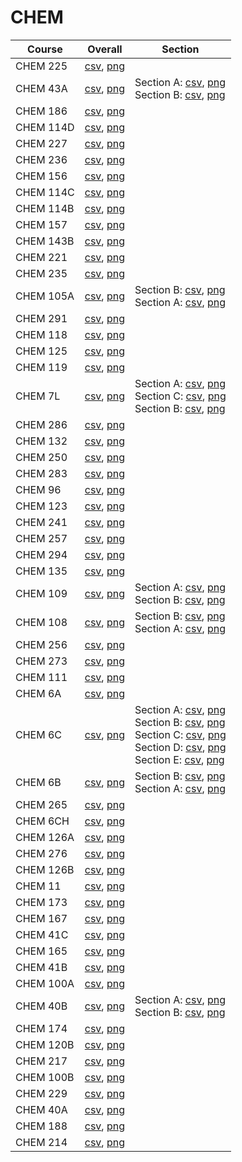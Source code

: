 # CHEM

| Course | Overall | Section |
| ------ | ------- | ------- |
| CHEM 225 | [csv](https://github.com/UCSD-Historical-Enrollment-Data//Users/ryanbatubara/Desktop/2024Spring/blob/main/overall/CHEM%20225.csv), [png](https://raw.githubusercontent.com/UCSD-Historical-Enrollment-Data//Users/ryanbatubara/Desktop/2024Spring/main/plot_overall/CHEM%20225.png) |  |
| CHEM 43A | [csv](https://github.com/UCSD-Historical-Enrollment-Data//Users/ryanbatubara/Desktop/2024Spring/blob/main/overall/CHEM%2043A.csv), [png](https://raw.githubusercontent.com/UCSD-Historical-Enrollment-Data//Users/ryanbatubara/Desktop/2024Spring/main/plot_overall/CHEM%2043A.png) | Section A: [csv](https://github.com/UCSD-Historical-Enrollment-Data//Users/ryanbatubara/Desktop/2024Spring/blob/main/section/CHEM%2043A_A.csv), [png](https://raw.githubusercontent.com/UCSD-Historical-Enrollment-Data//Users/ryanbatubara/Desktop/2024Spring/main/plot_section/CHEM%2043A_A.png)<br>Section B: [csv](https://github.com/UCSD-Historical-Enrollment-Data//Users/ryanbatubara/Desktop/2024Spring/blob/main/section/CHEM%2043A_B.csv), [png](https://raw.githubusercontent.com/UCSD-Historical-Enrollment-Data//Users/ryanbatubara/Desktop/2024Spring/main/plot_section/CHEM%2043A_B.png) |
| CHEM 186 | [csv](https://github.com/UCSD-Historical-Enrollment-Data//Users/ryanbatubara/Desktop/2024Spring/blob/main/overall/CHEM%20186.csv), [png](https://raw.githubusercontent.com/UCSD-Historical-Enrollment-Data//Users/ryanbatubara/Desktop/2024Spring/main/plot_overall/CHEM%20186.png) |  |
| CHEM 114D | [csv](https://github.com/UCSD-Historical-Enrollment-Data//Users/ryanbatubara/Desktop/2024Spring/blob/main/overall/CHEM%20114D.csv), [png](https://raw.githubusercontent.com/UCSD-Historical-Enrollment-Data//Users/ryanbatubara/Desktop/2024Spring/main/plot_overall/CHEM%20114D.png) |  |
| CHEM 227 | [csv](https://github.com/UCSD-Historical-Enrollment-Data//Users/ryanbatubara/Desktop/2024Spring/blob/main/overall/CHEM%20227.csv), [png](https://raw.githubusercontent.com/UCSD-Historical-Enrollment-Data//Users/ryanbatubara/Desktop/2024Spring/main/plot_overall/CHEM%20227.png) |  |
| CHEM 236 | [csv](https://github.com/UCSD-Historical-Enrollment-Data//Users/ryanbatubara/Desktop/2024Spring/blob/main/overall/CHEM%20236.csv), [png](https://raw.githubusercontent.com/UCSD-Historical-Enrollment-Data//Users/ryanbatubara/Desktop/2024Spring/main/plot_overall/CHEM%20236.png) |  |
| CHEM 156 | [csv](https://github.com/UCSD-Historical-Enrollment-Data//Users/ryanbatubara/Desktop/2024Spring/blob/main/overall/CHEM%20156.csv), [png](https://raw.githubusercontent.com/UCSD-Historical-Enrollment-Data//Users/ryanbatubara/Desktop/2024Spring/main/plot_overall/CHEM%20156.png) |  |
| CHEM 114C | [csv](https://github.com/UCSD-Historical-Enrollment-Data//Users/ryanbatubara/Desktop/2024Spring/blob/main/overall/CHEM%20114C.csv), [png](https://raw.githubusercontent.com/UCSD-Historical-Enrollment-Data//Users/ryanbatubara/Desktop/2024Spring/main/plot_overall/CHEM%20114C.png) |  |
| CHEM 114B | [csv](https://github.com/UCSD-Historical-Enrollment-Data//Users/ryanbatubara/Desktop/2024Spring/blob/main/overall/CHEM%20114B.csv), [png](https://raw.githubusercontent.com/UCSD-Historical-Enrollment-Data//Users/ryanbatubara/Desktop/2024Spring/main/plot_overall/CHEM%20114B.png) |  |
| CHEM 157 | [csv](https://github.com/UCSD-Historical-Enrollment-Data//Users/ryanbatubara/Desktop/2024Spring/blob/main/overall/CHEM%20157.csv), [png](https://raw.githubusercontent.com/UCSD-Historical-Enrollment-Data//Users/ryanbatubara/Desktop/2024Spring/main/plot_overall/CHEM%20157.png) |  |
| CHEM 143B | [csv](https://github.com/UCSD-Historical-Enrollment-Data//Users/ryanbatubara/Desktop/2024Spring/blob/main/overall/CHEM%20143B.csv), [png](https://raw.githubusercontent.com/UCSD-Historical-Enrollment-Data//Users/ryanbatubara/Desktop/2024Spring/main/plot_overall/CHEM%20143B.png) |  |
| CHEM 221 | [csv](https://github.com/UCSD-Historical-Enrollment-Data//Users/ryanbatubara/Desktop/2024Spring/blob/main/overall/CHEM%20221.csv), [png](https://raw.githubusercontent.com/UCSD-Historical-Enrollment-Data//Users/ryanbatubara/Desktop/2024Spring/main/plot_overall/CHEM%20221.png) |  |
| CHEM 235 | [csv](https://github.com/UCSD-Historical-Enrollment-Data//Users/ryanbatubara/Desktop/2024Spring/blob/main/overall/CHEM%20235.csv), [png](https://raw.githubusercontent.com/UCSD-Historical-Enrollment-Data//Users/ryanbatubara/Desktop/2024Spring/main/plot_overall/CHEM%20235.png) |  |
| CHEM 105A | [csv](https://github.com/UCSD-Historical-Enrollment-Data//Users/ryanbatubara/Desktop/2024Spring/blob/main/overall/CHEM%20105A.csv), [png](https://raw.githubusercontent.com/UCSD-Historical-Enrollment-Data//Users/ryanbatubara/Desktop/2024Spring/main/plot_overall/CHEM%20105A.png) | Section B: [csv](https://github.com/UCSD-Historical-Enrollment-Data//Users/ryanbatubara/Desktop/2024Spring/blob/main/section/CHEM%20105A_B.csv), [png](https://raw.githubusercontent.com/UCSD-Historical-Enrollment-Data//Users/ryanbatubara/Desktop/2024Spring/main/plot_section/CHEM%20105A_B.png)<br>Section A: [csv](https://github.com/UCSD-Historical-Enrollment-Data//Users/ryanbatubara/Desktop/2024Spring/blob/main/section/CHEM%20105A_A.csv), [png](https://raw.githubusercontent.com/UCSD-Historical-Enrollment-Data//Users/ryanbatubara/Desktop/2024Spring/main/plot_section/CHEM%20105A_A.png) |
| CHEM 291 | [csv](https://github.com/UCSD-Historical-Enrollment-Data//Users/ryanbatubara/Desktop/2024Spring/blob/main/overall/CHEM%20291.csv), [png](https://raw.githubusercontent.com/UCSD-Historical-Enrollment-Data//Users/ryanbatubara/Desktop/2024Spring/main/plot_overall/CHEM%20291.png) |  |
| CHEM 118 | [csv](https://github.com/UCSD-Historical-Enrollment-Data//Users/ryanbatubara/Desktop/2024Spring/blob/main/overall/CHEM%20118.csv), [png](https://raw.githubusercontent.com/UCSD-Historical-Enrollment-Data//Users/ryanbatubara/Desktop/2024Spring/main/plot_overall/CHEM%20118.png) |  |
| CHEM 125 | [csv](https://github.com/UCSD-Historical-Enrollment-Data//Users/ryanbatubara/Desktop/2024Spring/blob/main/overall/CHEM%20125.csv), [png](https://raw.githubusercontent.com/UCSD-Historical-Enrollment-Data//Users/ryanbatubara/Desktop/2024Spring/main/plot_overall/CHEM%20125.png) |  |
| CHEM 119 | [csv](https://github.com/UCSD-Historical-Enrollment-Data//Users/ryanbatubara/Desktop/2024Spring/blob/main/overall/CHEM%20119.csv), [png](https://raw.githubusercontent.com/UCSD-Historical-Enrollment-Data//Users/ryanbatubara/Desktop/2024Spring/main/plot_overall/CHEM%20119.png) |  |
| CHEM 7L | [csv](https://github.com/UCSD-Historical-Enrollment-Data//Users/ryanbatubara/Desktop/2024Spring/blob/main/overall/CHEM%207L.csv), [png](https://raw.githubusercontent.com/UCSD-Historical-Enrollment-Data//Users/ryanbatubara/Desktop/2024Spring/main/plot_overall/CHEM%207L.png) | Section A: [csv](https://github.com/UCSD-Historical-Enrollment-Data//Users/ryanbatubara/Desktop/2024Spring/blob/main/section/CHEM%207L_A.csv), [png](https://raw.githubusercontent.com/UCSD-Historical-Enrollment-Data//Users/ryanbatubara/Desktop/2024Spring/main/plot_section/CHEM%207L_A.png)<br>Section C: [csv](https://github.com/UCSD-Historical-Enrollment-Data//Users/ryanbatubara/Desktop/2024Spring/blob/main/section/CHEM%207L_C.csv), [png](https://raw.githubusercontent.com/UCSD-Historical-Enrollment-Data//Users/ryanbatubara/Desktop/2024Spring/main/plot_section/CHEM%207L_C.png)<br>Section B: [csv](https://github.com/UCSD-Historical-Enrollment-Data//Users/ryanbatubara/Desktop/2024Spring/blob/main/section/CHEM%207L_B.csv), [png](https://raw.githubusercontent.com/UCSD-Historical-Enrollment-Data//Users/ryanbatubara/Desktop/2024Spring/main/plot_section/CHEM%207L_B.png) |
| CHEM 286 | [csv](https://github.com/UCSD-Historical-Enrollment-Data//Users/ryanbatubara/Desktop/2024Spring/blob/main/overall/CHEM%20286.csv), [png](https://raw.githubusercontent.com/UCSD-Historical-Enrollment-Data//Users/ryanbatubara/Desktop/2024Spring/main/plot_overall/CHEM%20286.png) |  |
| CHEM 132 | [csv](https://github.com/UCSD-Historical-Enrollment-Data//Users/ryanbatubara/Desktop/2024Spring/blob/main/overall/CHEM%20132.csv), [png](https://raw.githubusercontent.com/UCSD-Historical-Enrollment-Data//Users/ryanbatubara/Desktop/2024Spring/main/plot_overall/CHEM%20132.png) |  |
| CHEM 250 | [csv](https://github.com/UCSD-Historical-Enrollment-Data//Users/ryanbatubara/Desktop/2024Spring/blob/main/overall/CHEM%20250.csv), [png](https://raw.githubusercontent.com/UCSD-Historical-Enrollment-Data//Users/ryanbatubara/Desktop/2024Spring/main/plot_overall/CHEM%20250.png) |  |
| CHEM 283 | [csv](https://github.com/UCSD-Historical-Enrollment-Data//Users/ryanbatubara/Desktop/2024Spring/blob/main/overall/CHEM%20283.csv), [png](https://raw.githubusercontent.com/UCSD-Historical-Enrollment-Data//Users/ryanbatubara/Desktop/2024Spring/main/plot_overall/CHEM%20283.png) |  |
| CHEM 96 | [csv](https://github.com/UCSD-Historical-Enrollment-Data//Users/ryanbatubara/Desktop/2024Spring/blob/main/overall/CHEM%2096.csv), [png](https://raw.githubusercontent.com/UCSD-Historical-Enrollment-Data//Users/ryanbatubara/Desktop/2024Spring/main/plot_overall/CHEM%2096.png) |  |
| CHEM 123 | [csv](https://github.com/UCSD-Historical-Enrollment-Data//Users/ryanbatubara/Desktop/2024Spring/blob/main/overall/CHEM%20123.csv), [png](https://raw.githubusercontent.com/UCSD-Historical-Enrollment-Data//Users/ryanbatubara/Desktop/2024Spring/main/plot_overall/CHEM%20123.png) |  |
| CHEM 241 | [csv](https://github.com/UCSD-Historical-Enrollment-Data//Users/ryanbatubara/Desktop/2024Spring/blob/main/overall/CHEM%20241.csv), [png](https://raw.githubusercontent.com/UCSD-Historical-Enrollment-Data//Users/ryanbatubara/Desktop/2024Spring/main/plot_overall/CHEM%20241.png) |  |
| CHEM 257 | [csv](https://github.com/UCSD-Historical-Enrollment-Data//Users/ryanbatubara/Desktop/2024Spring/blob/main/overall/CHEM%20257.csv), [png](https://raw.githubusercontent.com/UCSD-Historical-Enrollment-Data//Users/ryanbatubara/Desktop/2024Spring/main/plot_overall/CHEM%20257.png) |  |
| CHEM 294 | [csv](https://github.com/UCSD-Historical-Enrollment-Data//Users/ryanbatubara/Desktop/2024Spring/blob/main/overall/CHEM%20294.csv), [png](https://raw.githubusercontent.com/UCSD-Historical-Enrollment-Data//Users/ryanbatubara/Desktop/2024Spring/main/plot_overall/CHEM%20294.png) |  |
| CHEM 135 | [csv](https://github.com/UCSD-Historical-Enrollment-Data//Users/ryanbatubara/Desktop/2024Spring/blob/main/overall/CHEM%20135.csv), [png](https://raw.githubusercontent.com/UCSD-Historical-Enrollment-Data//Users/ryanbatubara/Desktop/2024Spring/main/plot_overall/CHEM%20135.png) |  |
| CHEM 109 | [csv](https://github.com/UCSD-Historical-Enrollment-Data//Users/ryanbatubara/Desktop/2024Spring/blob/main/overall/CHEM%20109.csv), [png](https://raw.githubusercontent.com/UCSD-Historical-Enrollment-Data//Users/ryanbatubara/Desktop/2024Spring/main/plot_overall/CHEM%20109.png) | Section A: [csv](https://github.com/UCSD-Historical-Enrollment-Data//Users/ryanbatubara/Desktop/2024Spring/blob/main/section/CHEM%20109_A.csv), [png](https://raw.githubusercontent.com/UCSD-Historical-Enrollment-Data//Users/ryanbatubara/Desktop/2024Spring/main/plot_section/CHEM%20109_A.png)<br>Section B: [csv](https://github.com/UCSD-Historical-Enrollment-Data//Users/ryanbatubara/Desktop/2024Spring/blob/main/section/CHEM%20109_B.csv), [png](https://raw.githubusercontent.com/UCSD-Historical-Enrollment-Data//Users/ryanbatubara/Desktop/2024Spring/main/plot_section/CHEM%20109_B.png) |
| CHEM 108 | [csv](https://github.com/UCSD-Historical-Enrollment-Data//Users/ryanbatubara/Desktop/2024Spring/blob/main/overall/CHEM%20108.csv), [png](https://raw.githubusercontent.com/UCSD-Historical-Enrollment-Data//Users/ryanbatubara/Desktop/2024Spring/main/plot_overall/CHEM%20108.png) | Section B: [csv](https://github.com/UCSD-Historical-Enrollment-Data//Users/ryanbatubara/Desktop/2024Spring/blob/main/section/CHEM%20108_B.csv), [png](https://raw.githubusercontent.com/UCSD-Historical-Enrollment-Data//Users/ryanbatubara/Desktop/2024Spring/main/plot_section/CHEM%20108_B.png)<br>Section A: [csv](https://github.com/UCSD-Historical-Enrollment-Data//Users/ryanbatubara/Desktop/2024Spring/blob/main/section/CHEM%20108_A.csv), [png](https://raw.githubusercontent.com/UCSD-Historical-Enrollment-Data//Users/ryanbatubara/Desktop/2024Spring/main/plot_section/CHEM%20108_A.png) |
| CHEM 256 | [csv](https://github.com/UCSD-Historical-Enrollment-Data//Users/ryanbatubara/Desktop/2024Spring/blob/main/overall/CHEM%20256.csv), [png](https://raw.githubusercontent.com/UCSD-Historical-Enrollment-Data//Users/ryanbatubara/Desktop/2024Spring/main/plot_overall/CHEM%20256.png) |  |
| CHEM 273 | [csv](https://github.com/UCSD-Historical-Enrollment-Data//Users/ryanbatubara/Desktop/2024Spring/blob/main/overall/CHEM%20273.csv), [png](https://raw.githubusercontent.com/UCSD-Historical-Enrollment-Data//Users/ryanbatubara/Desktop/2024Spring/main/plot_overall/CHEM%20273.png) |  |
| CHEM 111 | [csv](https://github.com/UCSD-Historical-Enrollment-Data//Users/ryanbatubara/Desktop/2024Spring/blob/main/overall/CHEM%20111.csv), [png](https://raw.githubusercontent.com/UCSD-Historical-Enrollment-Data//Users/ryanbatubara/Desktop/2024Spring/main/plot_overall/CHEM%20111.png) |  |
| CHEM 6A | [csv](https://github.com/UCSD-Historical-Enrollment-Data//Users/ryanbatubara/Desktop/2024Spring/blob/main/overall/CHEM%206A.csv), [png](https://raw.githubusercontent.com/UCSD-Historical-Enrollment-Data//Users/ryanbatubara/Desktop/2024Spring/main/plot_overall/CHEM%206A.png) |  |
| CHEM 6C | [csv](https://github.com/UCSD-Historical-Enrollment-Data//Users/ryanbatubara/Desktop/2024Spring/blob/main/overall/CHEM%206C.csv), [png](https://raw.githubusercontent.com/UCSD-Historical-Enrollment-Data//Users/ryanbatubara/Desktop/2024Spring/main/plot_overall/CHEM%206C.png) | Section A: [csv](https://github.com/UCSD-Historical-Enrollment-Data//Users/ryanbatubara/Desktop/2024Spring/blob/main/section/CHEM%206C_A.csv), [png](https://raw.githubusercontent.com/UCSD-Historical-Enrollment-Data//Users/ryanbatubara/Desktop/2024Spring/main/plot_section/CHEM%206C_A.png)<br>Section B: [csv](https://github.com/UCSD-Historical-Enrollment-Data//Users/ryanbatubara/Desktop/2024Spring/blob/main/section/CHEM%206C_B.csv), [png](https://raw.githubusercontent.com/UCSD-Historical-Enrollment-Data//Users/ryanbatubara/Desktop/2024Spring/main/plot_section/CHEM%206C_B.png)<br>Section C: [csv](https://github.com/UCSD-Historical-Enrollment-Data//Users/ryanbatubara/Desktop/2024Spring/blob/main/section/CHEM%206C_C.csv), [png](https://raw.githubusercontent.com/UCSD-Historical-Enrollment-Data//Users/ryanbatubara/Desktop/2024Spring/main/plot_section/CHEM%206C_C.png)<br>Section D: [csv](https://github.com/UCSD-Historical-Enrollment-Data//Users/ryanbatubara/Desktop/2024Spring/blob/main/section/CHEM%206C_D.csv), [png](https://raw.githubusercontent.com/UCSD-Historical-Enrollment-Data//Users/ryanbatubara/Desktop/2024Spring/main/plot_section/CHEM%206C_D.png)<br>Section E: [csv](https://github.com/UCSD-Historical-Enrollment-Data//Users/ryanbatubara/Desktop/2024Spring/blob/main/section/CHEM%206C_E.csv), [png](https://raw.githubusercontent.com/UCSD-Historical-Enrollment-Data//Users/ryanbatubara/Desktop/2024Spring/main/plot_section/CHEM%206C_E.png) |
| CHEM 6B | [csv](https://github.com/UCSD-Historical-Enrollment-Data//Users/ryanbatubara/Desktop/2024Spring/blob/main/overall/CHEM%206B.csv), [png](https://raw.githubusercontent.com/UCSD-Historical-Enrollment-Data//Users/ryanbatubara/Desktop/2024Spring/main/plot_overall/CHEM%206B.png) | Section B: [csv](https://github.com/UCSD-Historical-Enrollment-Data//Users/ryanbatubara/Desktop/2024Spring/blob/main/section/CHEM%206B_B.csv), [png](https://raw.githubusercontent.com/UCSD-Historical-Enrollment-Data//Users/ryanbatubara/Desktop/2024Spring/main/plot_section/CHEM%206B_B.png)<br>Section A: [csv](https://github.com/UCSD-Historical-Enrollment-Data//Users/ryanbatubara/Desktop/2024Spring/blob/main/section/CHEM%206B_A.csv), [png](https://raw.githubusercontent.com/UCSD-Historical-Enrollment-Data//Users/ryanbatubara/Desktop/2024Spring/main/plot_section/CHEM%206B_A.png) |
| CHEM 265 | [csv](https://github.com/UCSD-Historical-Enrollment-Data//Users/ryanbatubara/Desktop/2024Spring/blob/main/overall/CHEM%20265.csv), [png](https://raw.githubusercontent.com/UCSD-Historical-Enrollment-Data//Users/ryanbatubara/Desktop/2024Spring/main/plot_overall/CHEM%20265.png) |  |
| CHEM 6CH | [csv](https://github.com/UCSD-Historical-Enrollment-Data//Users/ryanbatubara/Desktop/2024Spring/blob/main/overall/CHEM%206CH.csv), [png](https://raw.githubusercontent.com/UCSD-Historical-Enrollment-Data//Users/ryanbatubara/Desktop/2024Spring/main/plot_overall/CHEM%206CH.png) |  |
| CHEM 126A | [csv](https://github.com/UCSD-Historical-Enrollment-Data//Users/ryanbatubara/Desktop/2024Spring/blob/main/overall/CHEM%20126A.csv), [png](https://raw.githubusercontent.com/UCSD-Historical-Enrollment-Data//Users/ryanbatubara/Desktop/2024Spring/main/plot_overall/CHEM%20126A.png) |  |
| CHEM 276 | [csv](https://github.com/UCSD-Historical-Enrollment-Data//Users/ryanbatubara/Desktop/2024Spring/blob/main/overall/CHEM%20276.csv), [png](https://raw.githubusercontent.com/UCSD-Historical-Enrollment-Data//Users/ryanbatubara/Desktop/2024Spring/main/plot_overall/CHEM%20276.png) |  |
| CHEM 126B | [csv](https://github.com/UCSD-Historical-Enrollment-Data//Users/ryanbatubara/Desktop/2024Spring/blob/main/overall/CHEM%20126B.csv), [png](https://raw.githubusercontent.com/UCSD-Historical-Enrollment-Data//Users/ryanbatubara/Desktop/2024Spring/main/plot_overall/CHEM%20126B.png) |  |
| CHEM 11 | [csv](https://github.com/UCSD-Historical-Enrollment-Data//Users/ryanbatubara/Desktop/2024Spring/blob/main/overall/CHEM%2011.csv), [png](https://raw.githubusercontent.com/UCSD-Historical-Enrollment-Data//Users/ryanbatubara/Desktop/2024Spring/main/plot_overall/CHEM%2011.png) |  |
| CHEM 173 | [csv](https://github.com/UCSD-Historical-Enrollment-Data//Users/ryanbatubara/Desktop/2024Spring/blob/main/overall/CHEM%20173.csv), [png](https://raw.githubusercontent.com/UCSD-Historical-Enrollment-Data//Users/ryanbatubara/Desktop/2024Spring/main/plot_overall/CHEM%20173.png) |  |
| CHEM 167 | [csv](https://github.com/UCSD-Historical-Enrollment-Data//Users/ryanbatubara/Desktop/2024Spring/blob/main/overall/CHEM%20167.csv), [png](https://raw.githubusercontent.com/UCSD-Historical-Enrollment-Data//Users/ryanbatubara/Desktop/2024Spring/main/plot_overall/CHEM%20167.png) |  |
| CHEM 41C | [csv](https://github.com/UCSD-Historical-Enrollment-Data//Users/ryanbatubara/Desktop/2024Spring/blob/main/overall/CHEM%2041C.csv), [png](https://raw.githubusercontent.com/UCSD-Historical-Enrollment-Data//Users/ryanbatubara/Desktop/2024Spring/main/plot_overall/CHEM%2041C.png) |  |
| CHEM 165 | [csv](https://github.com/UCSD-Historical-Enrollment-Data//Users/ryanbatubara/Desktop/2024Spring/blob/main/overall/CHEM%20165.csv), [png](https://raw.githubusercontent.com/UCSD-Historical-Enrollment-Data//Users/ryanbatubara/Desktop/2024Spring/main/plot_overall/CHEM%20165.png) |  |
| CHEM 41B | [csv](https://github.com/UCSD-Historical-Enrollment-Data//Users/ryanbatubara/Desktop/2024Spring/blob/main/overall/CHEM%2041B.csv), [png](https://raw.githubusercontent.com/UCSD-Historical-Enrollment-Data//Users/ryanbatubara/Desktop/2024Spring/main/plot_overall/CHEM%2041B.png) |  |
| CHEM 100A | [csv](https://github.com/UCSD-Historical-Enrollment-Data//Users/ryanbatubara/Desktop/2024Spring/blob/main/overall/CHEM%20100A.csv), [png](https://raw.githubusercontent.com/UCSD-Historical-Enrollment-Data//Users/ryanbatubara/Desktop/2024Spring/main/plot_overall/CHEM%20100A.png) |  |
| CHEM 40B | [csv](https://github.com/UCSD-Historical-Enrollment-Data//Users/ryanbatubara/Desktop/2024Spring/blob/main/overall/CHEM%2040B.csv), [png](https://raw.githubusercontent.com/UCSD-Historical-Enrollment-Data//Users/ryanbatubara/Desktop/2024Spring/main/plot_overall/CHEM%2040B.png) | Section A: [csv](https://github.com/UCSD-Historical-Enrollment-Data//Users/ryanbatubara/Desktop/2024Spring/blob/main/section/CHEM%2040B_A.csv), [png](https://raw.githubusercontent.com/UCSD-Historical-Enrollment-Data//Users/ryanbatubara/Desktop/2024Spring/main/plot_section/CHEM%2040B_A.png)<br>Section B: [csv](https://github.com/UCSD-Historical-Enrollment-Data//Users/ryanbatubara/Desktop/2024Spring/blob/main/section/CHEM%2040B_B.csv), [png](https://raw.githubusercontent.com/UCSD-Historical-Enrollment-Data//Users/ryanbatubara/Desktop/2024Spring/main/plot_section/CHEM%2040B_B.png) |
| CHEM 174 | [csv](https://github.com/UCSD-Historical-Enrollment-Data//Users/ryanbatubara/Desktop/2024Spring/blob/main/overall/CHEM%20174.csv), [png](https://raw.githubusercontent.com/UCSD-Historical-Enrollment-Data//Users/ryanbatubara/Desktop/2024Spring/main/plot_overall/CHEM%20174.png) |  |
| CHEM 120B | [csv](https://github.com/UCSD-Historical-Enrollment-Data//Users/ryanbatubara/Desktop/2024Spring/blob/main/overall/CHEM%20120B.csv), [png](https://raw.githubusercontent.com/UCSD-Historical-Enrollment-Data//Users/ryanbatubara/Desktop/2024Spring/main/plot_overall/CHEM%20120B.png) |  |
| CHEM 217 | [csv](https://github.com/UCSD-Historical-Enrollment-Data//Users/ryanbatubara/Desktop/2024Spring/blob/main/overall/CHEM%20217.csv), [png](https://raw.githubusercontent.com/UCSD-Historical-Enrollment-Data//Users/ryanbatubara/Desktop/2024Spring/main/plot_overall/CHEM%20217.png) |  |
| CHEM 100B | [csv](https://github.com/UCSD-Historical-Enrollment-Data//Users/ryanbatubara/Desktop/2024Spring/blob/main/overall/CHEM%20100B.csv), [png](https://raw.githubusercontent.com/UCSD-Historical-Enrollment-Data//Users/ryanbatubara/Desktop/2024Spring/main/plot_overall/CHEM%20100B.png) |  |
| CHEM 229 | [csv](https://github.com/UCSD-Historical-Enrollment-Data//Users/ryanbatubara/Desktop/2024Spring/blob/main/overall/CHEM%20229.csv), [png](https://raw.githubusercontent.com/UCSD-Historical-Enrollment-Data//Users/ryanbatubara/Desktop/2024Spring/main/plot_overall/CHEM%20229.png) |  |
| CHEM 40A | [csv](https://github.com/UCSD-Historical-Enrollment-Data//Users/ryanbatubara/Desktop/2024Spring/blob/main/overall/CHEM%2040A.csv), [png](https://raw.githubusercontent.com/UCSD-Historical-Enrollment-Data//Users/ryanbatubara/Desktop/2024Spring/main/plot_overall/CHEM%2040A.png) |  |
| CHEM 188 | [csv](https://github.com/UCSD-Historical-Enrollment-Data//Users/ryanbatubara/Desktop/2024Spring/blob/main/overall/CHEM%20188.csv), [png](https://raw.githubusercontent.com/UCSD-Historical-Enrollment-Data//Users/ryanbatubara/Desktop/2024Spring/main/plot_overall/CHEM%20188.png) |  |
| CHEM 214 | [csv](https://github.com/UCSD-Historical-Enrollment-Data//Users/ryanbatubara/Desktop/2024Spring/blob/main/overall/CHEM%20214.csv), [png](https://raw.githubusercontent.com/UCSD-Historical-Enrollment-Data//Users/ryanbatubara/Desktop/2024Spring/main/plot_overall/CHEM%20214.png) |  |
